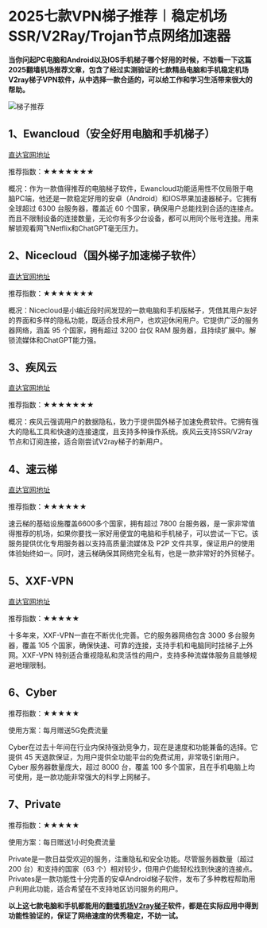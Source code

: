 # 2025七款VPN梯子推荐︱稳定机场SSR/V2Ray/Trojan节点网络加速器

**当你问起PC电脑和Android以及IOS手机梯子哪个好用的时候，不妨看一下这篇2025翻墙机场推荐文章，包含了经过实测验证的七款精品电脑和手机稳定机场V2ray梯子VPN软件，从中选择一款合适的，可以给工作和学习生活带来很大的帮助。**

![梯子推荐](https://github.com/user-attachments/assets/dd5a9ba2-7564-4449-a64c-a6acd57bb9f1)


## 1、Ewancloud（安全好用电脑和手机梯子）

[直达官网地址 ](https://go.1vpn.cc/ewan)

推荐指数：★★★★★★★


概况：作为一款值得推荐的电脑梯子软件，Ewancloud功能适用性不仅局限于电脑PC端，他还是一款稳定好用的安卓（Android）和IOS苹果加速器梯子。它拥有全球超过 6300 台服务器，覆盖近 60 个国家，确保用户总能找到合适的连接点。而且不限制设备的连接数量，无论你有多少台设备，都可以用同个账号连接。用来解锁观看网飞Netflix和ChatGPT毫无压力。

## 2、Nicecloud（国外梯子加速梯子软件）

[直达官网地址 ](https://go.1vpn.cc/nisi)

推荐指数：★★★★★★★



概况：Nicecloud是小编近段时间发现的一款电脑和手机版梯子，凭借其用户友好的界面和多样的隐私功能，既适合技术用户，也欢迎休闲用户。它提供广泛的服务器网络，涵盖 95 个国家，拥有超过 3200 台仅 RAM 服务器，且持续扩展中。解锁流媒体和ChatGPT能力强。

## 3、疾风云

[直达官网地址 ](https://go.1vpn.cc/jife)

推荐指数：★★★★★★★



概况：疾风云强调用户的数据隐私，致力于提供国外梯子加速免费软件。它拥有强大的隐私工具和快速的连接速度，且支持多种操作系统。疾风云支持SSR/V2ray节点和订阅连接，适合刚尝试V2ray梯子的新用户。

## 4、速云梯

[直达官网地址 ](https://go.1vpn.cc/suyu)

推荐指数：★★★★★★



速云梯的基础设施覆盖6600多个国家，拥有超过 7800 台服务器，是一家非常值得推荐的机场，如果你要找一家好用便宜的电脑和手机梯子，可以尝试一下它。该服务提供优化专用服务器以支持高质量流媒体及 P2P 文件共享，保证用户的使用体验始终如一。同时，速云梯确保其网络完全私有，也是一款非常好的外贸梯子。

## 5、XXF-VPN

[直达官网地址 ](https://go.1vpn.cc/xxfeng)


推荐指数：★★★★★


十多年来，XXF-VPN一直在不断优化完善。它的服务器网络包含 3000 多台服务器，覆盖 105 个国家，确保快速、可靠的连接，支持手机和电脑同时挂梯子上外网。XXF-VPN 特别适合重视隐私和灵活性的用户，支持多种流媒体服务且能够规避地理限制。

## 6、Cyber

推荐指数：★★★★★

使用方案：每月赠送5G免费流量

Cyber在过去十年间在行业内保持强劲竞争力，现在是速度和功能兼备的选择。它提供 45 天退款保证，为用户提供全功能平台的免费试用，非常吸引新用户。Cyber 服务器数量庞大，超过 8000 台，覆盖 100 多个国家，且在手机电脑上均可使用，是一款功能非常强大的科学上网梯子。

## 7、Private

推荐指数：★★★★★

使用方案：每日赠送1小时免费流量

Private是一款日益受欢迎的服务，注重隐私和安全功能。尽管服务器数量（超过 200 台）和支持的国家（63 个）相对较少，但用户仍能轻松找到快速的连接点。 Privates是一款功能性十分完善的安卓Android梯子软件，发布了多种教程帮助用户利用此功能，适合希望在不支持地区访问服务的用户。

**以上这七款电脑和手机都能用的[翻墙机场V2ray梯子](https://gitlab.com/best_vpn1/SSR-V2Ray-Trojan)软件，都是在实际应用中得到功能性验证的，保证了网络速度的优秀稳定，不妨一试。**
